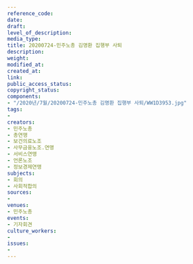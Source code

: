 ```yaml
---
reference_code: 
date: 
draft: 
level_of_description: 
media_type: 
title: 20200724-민주노총 김명환 집행부 사퇴
description: 
weight: 
modified_at: 
created_at: 
link: 
public_access_status: 
copyright_status: 
components:
- "/2020년/7월/20200724-민주노총 김명환 집행부 사퇴/WW1D3953.jpg"
tags:
- 
creators:
- 민주노총
- 총연맹
- 보건의료노조
- 사무금융노조.연맹
- 서비스연맹
- 언론노조
- 정보경제연맹
subjects:
- 회의
- 사회적합의
sources:
- 
venues:
- 민주노총
events:
- 기자회견
culture_workers:
- 
issues:
- 
---
```

